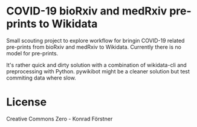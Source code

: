 # COVID-19 bioRxiv and medRxiv pre-prints to Wikidata

Small scouting project to explore workflow for bringin COVID-19
related pre-prints from bioRxiv and medRxiv to Wikidata. Currently
there is no model for pre-prints.

It's rather quick and dirty solution with a combination of
wikidata-cli and preprocessing with Python. pywikibot might be a
cleaner solution but test commiting data where slow.

# License

Creative Commons Zero - Konrad Förstner
